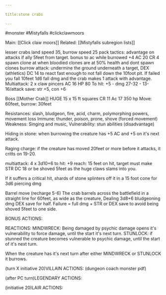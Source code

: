 --- 
title:stone crabs 
---
#monster #Mistyfalls #clickclawmoors

Main: [[Click claw moors]]
Related: [[Mistyfalls subregion lists]]

lesser crabs
land speed 35, burrow speed 25
pack tactics: advantage on attacks if ally 5feet from target.
bonus to ac while burrowed +4 AC 20
CR 4
spawn clone at when bloodied
clones are at 50% health and dont spawn clones
burrow attack: undermine the ground underneath a target, DEX (athletics) DC 14 to react fast enough to not fall down the 10foot pit. If failed you fall 10feet 1d6 fall dmg and the crab makes 1 attack with advantage.
Multiattack: 2 x claw pincers
AC 16
HP 80
To hit: +5 - dmg 27-32 - 13-16/attack
save: str +5, con +6




Boss [[Mother Crab]]
HUGE 15 x 15 ft squares
CR 11
Ac 17
350 hp
Move: 60feet, burrow: 30feet

Resistances: slash, bludgeon, fire, acid, charm, polymorphing powers, movement loss
Immune: thunder, poison, prone, shove (forced movement)
Weakness: Singing and music, 
Vulnerability: stun abilities (disadvantage)

Hiding in stone: when burrowing the creature has +5 AC and +5 on it's next attack.

Raging charge: if the creature has moved 20feet or more before it attacks, it critts on 19-20.

multiattack: 4 x 3d10+6
to hit: +9
reach: 15 feet
on hit, target must make STR DC 18 or be shoved 5feet as the huge claws slams into you.

If it suffers a critical hit, shards of stone splinters off it in a 15 foot cone for 3d6 piercing dmg

Barrel move (recharge 5-6)
The crab barrels across the battlefield in a straight line for 60feet, as wide as the creature, Dealing 3d8+6 bludgeoning dmg DEX save for half. Failure = full dmg + STR or DEX save to avoid being shoved 5feet to one side.

BONUS ACTIONS:

REACTIONS:
MINDWRECK: Being damaged by psychic damage opens it's vulnerability to force damage, until the start it's next turn.
STUNLOCK: if stunned the creature becomes vulnerable to psychic damage, until the start of it's next turn.

When the creature has it's next turn after either MINDWRECK or STUNLOCK it burrows.

(turn X initiative 20)VILLAIN ACTIONS: (dungeon coach monster pdf)

(after PC turn)LEGENDARY ACTIONS:

(initiative 20)LAIR ACTIONS: 

